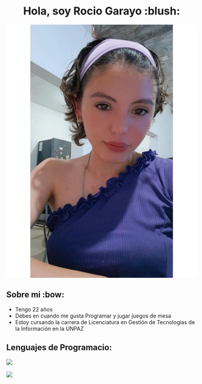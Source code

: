 <h1 align="center">Hola, soy Rocio Garayo :blush: </h1>

![](https://github.com/Garayo56/garayo56/blob/main/Imagen%20de%20WhatsApp%202025-03-25%20a%20las%2015.50.53_842301dd.jpg)

<h2 align="left">Sobre mi :bow:</h2>

- Tengo 22 años
- Debes en cuando me gusta Programar y jugar juegos de mesa
- Estoy cursando la carrera de Licenciatura en Gestión de Tecnologías de la Información en la UNPAZ
  
## Lenguajes de Programacio:

![](https://camo.githubusercontent.com/18515c2508ab925ec249bbcc887b544ece9c64a5d0e6c4e826bf6bed13726452/68747470733a2f2f7777772e766563746f726c6f676f2e7a6f6e652f6c6f676f732f6a6176617363726970742f6a6176617363726970742d617232312e737667)


![](https://camo.githubusercontent.com/cbe30b76d8a26941d949ac29f4b962821c1b8d942017bbce487b32cdccc0feec/68747470733a2f2f7777772e766563746f726c6f676f2e7a6f6e652f6c6f676f732f707974686f6e2f707974686f6e2d617232312e737667)








